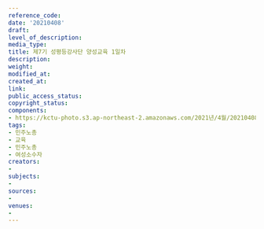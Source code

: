 ```yaml
---
reference_code: 
date: '20210408'
draft: 
level_of_description: 
media_type: 
title: 제7기 성평등강사단 양성교육 1일차
description: 
weight: 
modified_at: 
created_at: 
link: 
public_access_status: 
copyright_status: 
components:
- https://kctu-photo.s3.ap-northeast-2.amazonaws.com/2021년/4월/20210408-제7기+성평등강사단+양성교육+1일차_민주노총_교육_민주노총_여성소수자/_1DX0019.jpg
tags:
- 민주노총
- 교육
- 민주노총
- 여성소수자
creators:
- 
subjects:
- 
sources:
- 
venues:
- 
---
```

